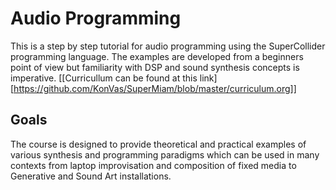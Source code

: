# Audio Programming
This is a step by step tutorial for audio programming using the
SuperCollider programming language. The examples are developed from a
beginners point of view but familiarity with DSP and sound synthesis
concepts is imperative. [[Curricullum can be found at this link][https://github.com/KonVas/SuperMiam/blob/master/curriculum.org]]

## Goals
The course is designed to provide theoretical and practical examples of
various synthesis and programming paradigms which can be used in many
contexts from laptop improvisation and composition of fixed media to
Generative and Sound Art installations.
